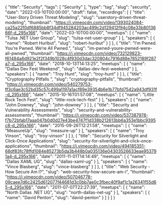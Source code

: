 {
  "title": "Security",
  "tags": [
    "Security"
  ],
  "type": "tag",
  "slug": "security",
  "date": "2022-03-10T00:00:00",
  "draft": false,
  "recordings": [
    {
      "title": "User-Story Driven Threat Modeling",
      "slug": "userstory-driven-threat-modeling",
      "thumbnail": "https://i.vimeocdn.com/video/1393024084-ca25a22f0df6885bb8f34df945284203ac499c2d129412f94c08e33b8013666f-d_295x166",
      "date": "2022-03-10T00:00:00",
      "meetups": [
        {
          "name": "Tulsa .NET User Group",
          "slug": "tulsa-net-user-group"
        }
      ],
      "speakers": [
        {
          "name": "Robert Hurlbut",
          "slug": "robert-hurlbut"
        }
      ]
    },
    {
      "title": "I’m Pwned. You’re Pwned. We’re All Pwned.",
      "slug": "im-pwned-youre-pwned-were-all-pwned",
      "thumbnail": "https://i.vimeocdn.com/video/732129823-f61484a6d921e2f2f349b1028c4f930d3dac320804c7916d88e7852189f287a7-d_295x166",
      "date": "2018-10-13T14:13:25",
      "meetups": [
        {
          "name": "Dallas Dev Fest Weekend",
          "slug": "dallas-dev-fest-weekend"
        }
      ],
      "speakers": [
        {
          "name": "Troy Hunt",
          "slug": "troy-hunt"
        }
      ]
    },
    {
      "title": "Cryptography Pitfalls ",
      "slug": "cryptography-pitfalls",
      "thumbnail": "https://i.vimeocdn.com/video/540279753-ff3c6ae3c52bd35c57c499a1197a1acf89e39354b6e1b77bfd7542a943df931f-d_295x166",
      "date": "2015-10-16T01:57:08",
      "meetups": [
        {
          "name": "Little Rock Tech Fest",
          "slug": "little-rock-tech-fest"
        }
      ],
      "speakers": [
        {
          "name": "John Downey",
          "slug": "john-downey"
        }
      ]
    },
    {
      "title": "Security and Vulnerability Assessments",
      "slug": "security-and-vulnerability-assessments",
      "thumbnail": "https://i.vimeocdn.com/video/537387978-f7b72bfab17aaa047b0d0d27e43be4747f1d338b212613bb6a353e1bbc9395c8-d_295x166",
      "date": "2015-09-26T12:21:58",
      "meetups": [
        {
          "name": "MeasureUp",
          "slug": "measure-up"
        }
      ],
      "speakers": [
        {
          "name": "Troy Vinson",
          "slug": "troy-vinson"
        }
      ]
    },
    {
      "title": "Security for Silverlight and Click-Once Applications",
      "slug": "security-for-silverlight-and-click-once-applications",
      "thumbnail": "https://i.vimeocdn.com/video/494185351-68df83fc78ffd1084e85273b5da3b448b0a035136e04303526633eae953791a4-d_295x166",
      "date": "2011-11-01T14:14:49",
      "meetups": [
        {
          "name": "Dallas XAML UG",
          "slug": "dallas-xaml-ug"
        }
      ],
      "speakers": [
        {
          "name": "Vince Blasberg",
          "slug": "vince-blasberg"
        }
      ]
    },
    {
      "title": "Web Security - How Secure Am I?",
      "slug": "web-security-how-secure-am-i",
      "thumbnail": "https://i.vimeocdn.com/video/507046778-09caee7d6c2425d612077f44681d3c0bb7ae0c3fbec40f9af1c1a26341f55d65-d_295x166",
      "date": "2011-07-07T22:27:39",
      "meetups": [
        {
          "name": "North Dallas .NET UG",
          "slug": "north-dallas-net-ug"
        }
      ],
      "speakers": [
        {
          "name": "David Penton",
          "slug": "david-penton"
        }
      ]
    }
  ]
}